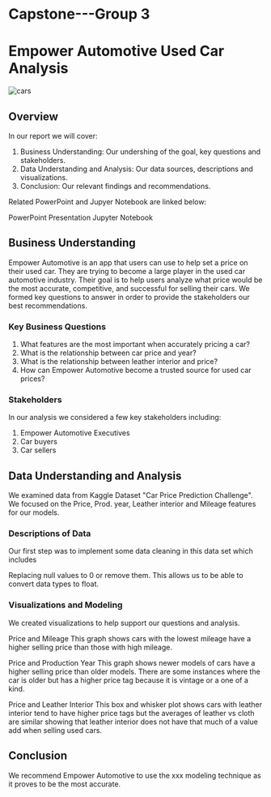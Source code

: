 # Capstone---Group 3

# Empower Automotive Used Car Analysis

![cars](https://th.bing.com/th/id/R.9afaff6944accabe5dc55f713134f5fa?rik=ha%2fls5fh6wMN2Q&riu=http%3a%2f%2fmcity.umich.edu%2fwp-content%2fuploads%2f2017%2f02%2fcar-sunrise.jpg&ehk=3ZQbYDUCnoP09vNWkQ1uj7XLQWarfDz6hUJY1pmOLy8%3d&risl=&pid=ImgRaw&r=0)

## Overview
In our report we will cover:

1. Business Understanding: Our undershing of the goal, key questions and stakeholders.
2. Data Understanding and Analysis: Our data sources, descriptions and visualizations.
3. Conclusion: Our relevant findings and recommendations. 

Related PowerPoint and Jupyer Notebook are linked below:

PowerPoint Presentation
Jupyter Notebook

## Business Understanding
Empower Automotive is an app that users can use to help set a price on their used car. They are trying to become a large player in the used car automotive industry. Their goal is to help users analyze what price would be the most accurate, competitive, and successful for selling their cars. We formed key questions to answer in order to provide the stakeholders our best recommendations.

### Key Business Questions
1. What features are the most important when accurately pricing a car?
2. What is the relationship between car price and year?
3. What is the relationship between leather interior and price?
4. How can Empower Automotive become a trusted source for used car prices?

### Stakeholders
In our analysis we considered a few key stakeholders including:

1. Empower Automotive Executives
2. Car buyers
3. Car sellers

## Data Understanding and Analysis
We examined data from Kaggle Dataset "Car Price Prediction Challenge". We focused on the Price, Prod. year, Leather interior and Mileage features for our models.

### Descriptions of Data
Our first step was to implement some data cleaning in this data set which includes

Replacing null values to 0 or remove them. This allows us to be able to convert data types to float.

### Visualizations and Modeling
We created visualizations to help support our questions and analysis.

Price and Mileage 
This graph shows cars with the lowest mileage have a higher selling price than those with high mileage.




Price and Production Year
This graph shows newer models of cars have a higher selling price than older models. There are some instances where the car is older but has a higher price tag because it is vintage or a one of a kind.




Price and Leather Interior 
This box and whisker plot shows cars with leather interior tend to have higher price tags but the averages of leather vs cloth are similar showing that leather interior does not have that much of a value add when selling used cars.

## Conclusion
We recommend Empower Automotive to use the xxx modeling technique as it proves to be the most accurate. 
